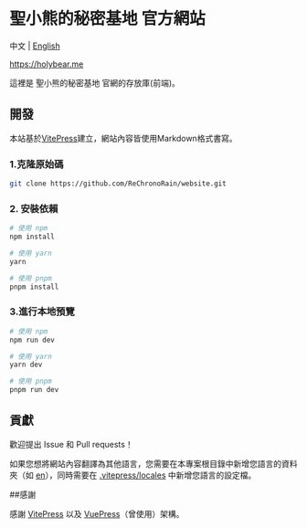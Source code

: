 # 聖小熊的秘密基地 官方網站

中文 | [English](/README_en.md)

https://holybear.me

這裡是 聖小熊的秘密基地 官網的存放庫(前端)。

## 開發

本站基於[VitePress](https://vitepress.dev)建立，網站內容皆使用Markdown格式書寫。

### 1.克隆原始碼

```bash
git clone https://github.com/ReChronoRain/website.git
```

### 2. 安裝依賴

```bash
# 使用 npm
npm install

# 使用 yarn
yarn

# 使用 pnpm
pnpm install
```

### 3.進行本地預覽

```bash
# 使用 npm
npm run dev

# 使用 yarn
yarn dev

# 使用 pnpm
pnpm run dev
```

## 貢獻

歡迎提出 Issue 和 Pull requests！

如果您想將網站內容翻譯為其他語言，您需要在本專案根目錄中新增您語言的資料夾（如 [en](/en)），同時需要在 [.vitepress/locales](/.vitepress/locales) 中新增您語言的設定檔。

##感謝

感謝 [VitePress](https://vitepress.dev) 以及 [VuePress](https://v2.vuepress.vuejs.org)（曾使用）架構。

